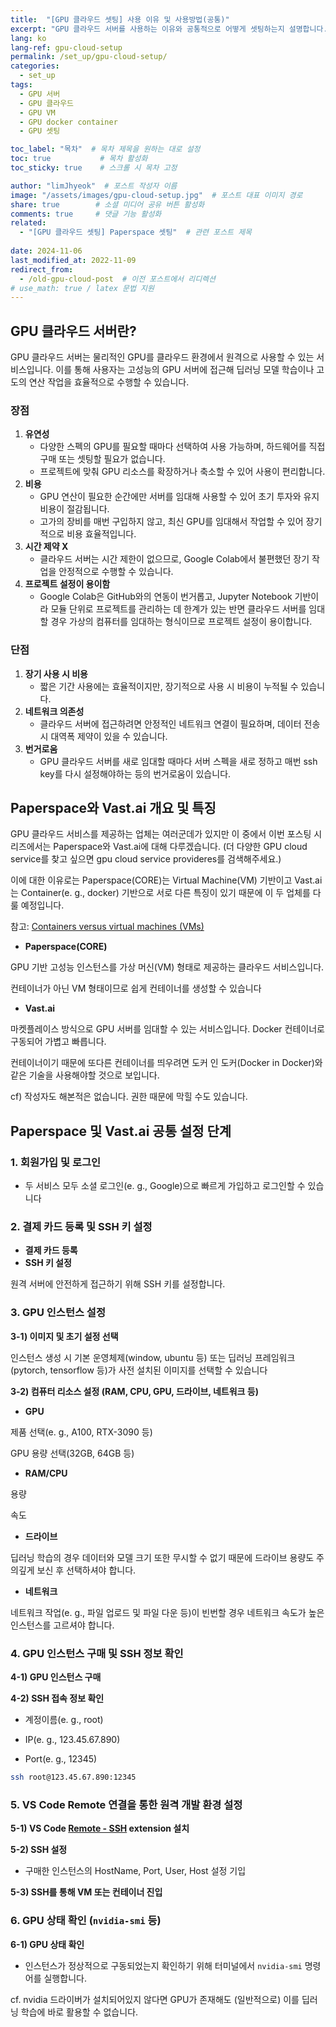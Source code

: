 ```yaml
---
title:  "[GPU 클라우드 셋팅] 사용 이유 및 사용방법(공통)"
excerpt: "GPU 클라우드 서버를 사용하는 이유와 공통적으로 어떻게 셋팅하는지 설명합니다."
lang: ko
lang-ref: gpu-cloud-setup
permalink: /set_up/gpu-cloud-setup/
categories: 
  - set_up
tags:
  - GPU 서버
  - GPU 클라우드
  - GPU VM
  - GPU docker container
  - GPU 셋팅

toc_label: "목차"  # 목차 제목을 원하는 대로 설정
toc: true           # 목차 활성화
toc_sticky: true    # 스크롤 시 목차 고정

author: "limJhyeok"  # 포스트 작성자 이름
image: "/assets/images/gpu-cloud-setup.jpg"  # 포스트 대표 이미지 경로
share: true        # 소셜 미디어 공유 버튼 활성화
comments: true     # 댓글 기능 활성화
related:
  - "[GPU 클라우드 셋팅] Paperspace 셋팅"  # 관련 포스트 제목
  
date: 2024-11-06
last_modified_at: 2022-11-09
redirect_from: 
  - /old-gpu-cloud-post  # 이전 포스트에서 리디렉션
# use_math: true / latex 문법 지원
---
```


## **GPU 클라우드 서버란?**

GPU 클라우드 서버는 물리적인 GPU를 클라우드 환경에서 원격으로 사용할 수 있는 서비스입니다. 이를 통해 사용자는 고성능의 GPU 서버에 접근해 딥러닝 모델 학습이나 고도의 연산 작업을 효율적으로 수행할 수 있습니다.

### 장점

1. **유연성**
    - 다양한 스펙의 GPU를 필요할 때마다 선택하여 사용 가능하며, 하드웨어를 직접 구매 또는 셋팅할 필요가 없습니다.
    - 프로젝트에 맞춰 GPU 리소스를 확장하거나 축소할 수 있어 사용이 편리합니다.
2. **비용**
    - GPU 연산이 필요한 순간에만 서버를 임대해 사용할 수 있어 초기 투자와 유지 비용이 절감됩니다.
    - 고가의 장비를 매번 구입하지 않고, 최신 GPU를 임대해서 작업할 수 있어 장기적으로 비용 효율적입니다.
3. **시간 제약 X**
    - 클라우드 서버는 시간 제한이 없으므로, Google Colab에서 불편했던 장기 작업을 안정적으로 수행할 수 있습니다.
4. **프로젝트 설정이 용이함**
    - Google Colab은 GitHub와의 연동이 번거롭고, Jupyter Notebook 기반이라 모듈 단위로 프로젝트를 관리하는 데 한계가 있는 반면 클라우드 서버를 임대할 경우 가상의 컴퓨터를 임대하는 형식이므로 프로젝트 설정이 용이합니다.

### 단점

1. **장기 사용 시 비용**
    - 짧은 기간 사용에는 효율적이지만, 장기적으로 사용 시 비용이 누적될 수 있습니다.
2. **네트워크 의존성**
    - 클라우드 서버에 접근하려면 안정적인 네트워크 연결이 필요하며, 데이터 전송 시 대역폭 제약이 있을 수 있습니다.
3. **번거로움**
    - GPU 클라우드 서버를 새로 임대할 때마다 서버 스펙을 새로 정하고 매번 ssh key를 다시 설정해야하는 등의 번거로움이 있습니다.

## **Paperspace와 Vast.ai 개요 및 특징**

GPU 클라우드 서비스를 제공하는 업체는 여러군데가 있지만 이 중에서 이번 포스팅 시리즈에서는 Paperspace와 Vast.ai에 대해 다루겠습니다. (더 다양한 GPU cloud service를 찾고 싶으면 gpu cloud service provideres를 검색해주세요.)

이에 대한 이유로는 Paperspace(CORE)는 Virtual Machine(VM) 기반이고 Vast.ai는 Container(e. g., docker) 기반으로 서로 다른 특징이 있기 때문에 이 두 업체를 다룰 예정입니다.

참고: [Containers versus virtual machines (VMs)](https://docs.docker.com/get-started/docker-concepts/the-basics/what-is-a-container/#containers-versus-virtual-machines-vms)

- **Paperspace(CORE)**

GPU 기반 고성능 인스턴스를 가상 머신(VM) 형태로 제공하는 클라우드 서비스입니다.

컨테이너가 아닌 VM 형태이므로 쉽게 컨테이너를 생성할 수 있습니다

- **Vast.ai**

마켓플레이스 방식으로 GPU 서버를 임대할 수 있는 서비스입니다. Docker 컨테이너로 구동되어 가볍고 빠릅니다.

컨테이너이기 때문에 또다른 컨테이너를 띄우려면 도커 인 도커(Docker in Docker)와 같은 기술을 사용해야할 것으로 보입니다.
        
cf) 작성자도 해본적은 없습니다. 권한 때문에 막힐 수도 있습니다.
        

## **Paperspace 및 Vast.ai 공통 설정 단계**

### 1. 회원가입 및 로그인

- 두 서비스 모두 소셜 로그인(e. g., Google)으로 빠르게 가입하고 로그인할 수 있습니다

### 2. 결제 카드 등록 및 SSH 키 설정

- **결제 카드 등록**
- **SSH 키 설정**

원격 서버에 안전하게 접근하기 위해 SSH 키를 설정합니다.

### 3. GPU 인스턴스 설정

**3-1) 이미지 및 초기 설정 선택**

인스턴스 생성 시 기본 운영체제(window, ubuntu 등) 또는 딥러닝 프레임워크(pytorch, tensorflow 등)가 사전 설치된 이미지를 선택할 수 있습니다


**3-2) 컴퓨터 리소스 설정 (RAM, CPU, GPU, 드라이브, 네트워크 등)**
  - **GPU**

제품 선택(e. g., A100, RTX-3090 등)

GPU 용량 선택(32GB, 64GB 등)

  - **RAM/CPU**

용량

속도

  - **드라이브**

딥러닝 학습의 경우 데이터와 모델 크기 또한 무시할 수 없기 때문에 드라이브 용량도 주의깊게 보신 후 선택하셔야 합니다.

  - **네트워크**

네트워크 작업(e. g., 파일 업로드 및 파일 다운 등)이 빈번할 경우 네트워크 속도가 높은 인스턴스를 고르셔야 합니다.

### 4. GPU 인스턴스 구매 및 SSH 정보 확인

**4-1) GPU 인스턴스 구매**

**4-2) SSH 접속 정보 확인**

  - 계정이름(e. g., root)

  - IP(e. g., 123.45.67.890)

  - Port(e. g., 12345)
    
```bash
ssh root@123.45.67.890:12345
```
    

### 5. VS Code Remote 연결을 통한 원격 개발 환경 설정

**5-1) VS Code [Remote - SSH](https://marketplace.visualstudio.com/items?itemName=ms-vscode-remote.remote-ssh) extension 설치**

**5-2) SSH 설정**
  - 구매한 인스턴스의 HostName, Port, User, Host 설정 기입

**5-3) SSH를 통해 VM 또는 컨테이너 진입**

### 6. GPU 상태 확인 (`nvidia-smi` 등)

**6-1) GPU 상태 확인**
  - 인스턴스가 정상적으로 구동되었는지 확인하기 위해 터미널에서 `nvidia-smi` 명령어를 실행합니다.
        
  cf. nvidia 드라이버가 설치되어있지 않다면 GPU가 존재해도 (일반적으로) 이를 딥러닝 학습에 바로 활용할 수 없습니다.
